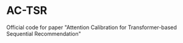 # AC-TSR
Official code for paper "Attention Calibration for Transformer-based Sequential Recommendation"
